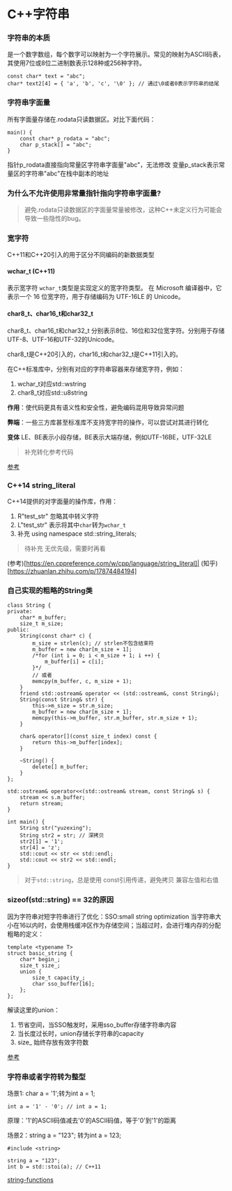 # C++字符串

### 字符串的本质
是一个数字数组，每个数字可以映射为一个字符展示。常见的映射为ASCII码表，其使用7位或8位二进制数表示128种或256种字符。
```
const char* text = "abc";
char* text2[4] = { 'a', 'b', 'c', '\0' }; // 通过\0或者0表示字符串的结尾
```

### 字符串字面量

所有字面量存储在.rodata只读数据区。对比下面代码：
```
main() {
    const char* p_rodata = "abc";
    char p_stack[] = "abc"; 
}
```

指针p_rodata直接指向常量区字符串字面量"abc"，无法修改
变量p_stack表示常量区的字符串"abc"在栈中副本的地址

### 为什么不允许使用非常量指针指向字符串字面量?

> 避免.rodata只读数据区的字面量常量被修改，这种C++未定义行为可能会导致一些隐性的bug。


### 宽字符

C++11和C++20引入的用于区分不同编码的新数据类型

#### wchar_t (C++11)
表示宽字符
``wchar_t``类型是实现定义的宽字符类型。 在 Microsoft 编译器中，它表示一个 16 位宽字符，用于存储编码为 UTF-16LE 的 Unicode。

#### char8_t、char16_t和char32_t 
char8_t、char16_t和char32_t 分别表示8位、16位和32位宽字符。分别用于存储UTF-8、UTF-16和UTF-32的Unicode。

char8_t是C++20引入的，char16_t和char32_t是C++11引入的。

在C++标准库中，分别有对应的字符串容器来存储宽字符，例如：
1. wchar_t对应std::wstring
2. char8_t对应std::u8string

**作用**：使代码更具有语义性和安全性，避免编码混用导致异常问题

**弊端**：一些三方库甚至标准库不支持宽字符的操作，可以尝试对其进行转化

**变体** LE、BE表示小段存储，BE表示大端存储，例如UTF-16BE，UTF-32LE

> 补充转化参考代码

[参考](https://learn.microsoft.com/zh-cn/cpp/cpp/char-wchar-t-char16-t-char32-t)

### C++14 string_literal

C++14提供的对字面量的操作库，作用：
1. R"test_str" 忽略其中转义字符
2. L"test_str" 表示将其中``char``转为``wchar_t``
3. 补充    using namespace std::string_literals;


> 待补充 无优先级，需要时再看

(参考)[https://en.cppreference.com/w/cpp/language/string_literal]|
(知乎)[https://zhuanlan.zhihu.com/p/17874484194]


### 自己实现的粗略的String类
```
class String {
private:
    char* m_buffer;
    size_t m_size;
public:
    String(const char* c) {
        m_size = strlen(c); // strlen不包含结束符
        m_buffer = new char[m_size + 1];
        /*for (int i = 0; i < m_size + 1; i ++) {
            m_buffer[i] = c[i];
        }*/
        // 或者
        memcpy(m_buffer, c, m_size + 1);
    }
    friend std::ostream& operator << (std::ostream&, const String&);
    String(const String& str) {
        this->m_size = str.m_size;
        m_buffer = new char[m_size + 1];
        memcpy(this->m_buffer, str.m_buffer, str.m_size + 1);
    }

    char& operator[](const size_t index) const {
        return this->m_buffer[index];
    }

    ~String() {
        delete[] m_buffer;
    }
};

std::ostream& operator<<(std::ostream& stream, const String& s) {
    stream << s.m_buffer;
    return stream;
}

int main() {
    String str("yuzexing");
    String str2 = str; // 深拷贝
    str2[1] = '1';
    str[4] = 'z';
    std::cout << str << std::endl;
    std::cout << str2 << std::endl;
}
```

> 对于``std::string``，总是使用 const引用传递，避免拷贝
> 兼容左值和右值


### sizeof(std::string) == 32的原因

因为字符串对短字符串进行了优化：SSO:small string optimization
当字符串大小在16以内时，会使用栈缓冲区作为存储空间；当超过时，会进行堆内存的分配
粗略的定义：
```
template <typename T>
struct basic_string {
    char* begin_;
    size_t size_;
    union {
        size_t capacity_;
        char sso_buffer[16];
    };
};
```
解读这里的union：
1. 节省空间，当SSO触发时，采用sso_buffer存储字符串内容
2. 当长度过长时，union存储长字符串的capacity
3. size_ 始终存放有效字符数


[参考](https://stackoverflow.com/questions/3770781/why-is-sizeofstring-32)


### 字符串或者字符转为整型

场景1: char a = '1';转为int a = 1;
```
int a = '1' - '0'; // int a = 1;
```
原理：'1'的ASCII码值减去'0'的ASCII码值，等于'0'到'1'的距离


场景2：string a = "123"; 转为int a = 123;
```
#include <string>

string a = "123";
int b = std::stoi(a); // C++11
```

[string-functions](https://learn.microsoft.com/zh-cn/cpp/standard-library/string-functions?view=msvc-170#stoi)

